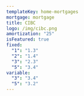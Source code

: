 ```yaml
---
templateKey: home-mortgages
mortgage: mortgage
title: CIBC
logo: /img/cibc.png
amortization: "25"
isFeatured: true
fixed:
  "1": "1.3"
  "2": "1.4"
  "3": "2.3"
  "5": "3.4"
variable:
  "3": "3.4"
  "5": "3.2"
---
```

